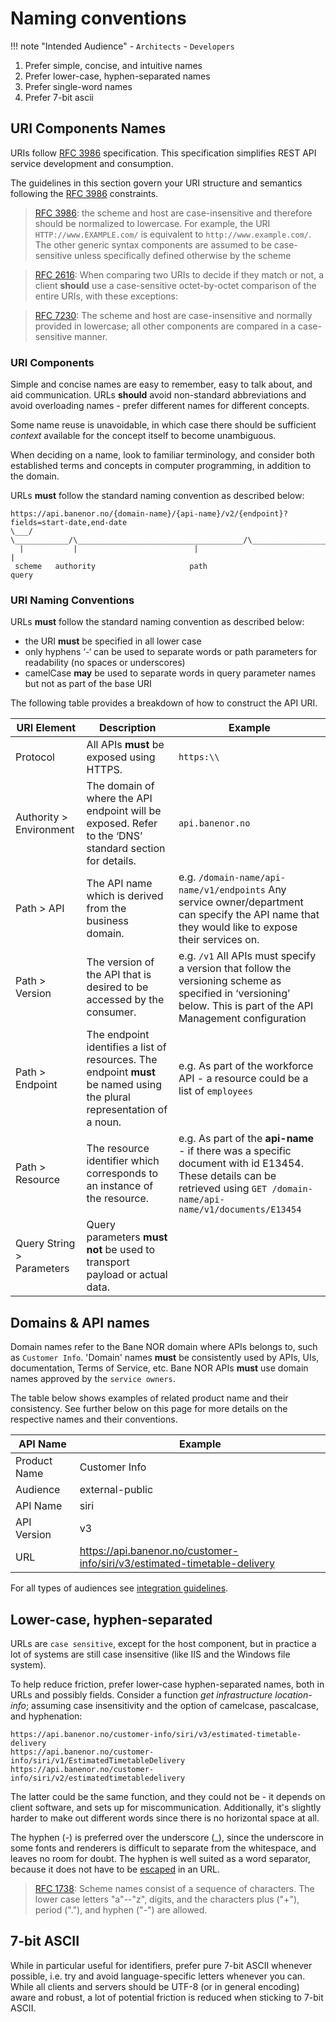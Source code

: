 # Naming conventions

!!! note "Intended Audience"
    - `Architects`
    - `Developers`

1. Prefer simple, concise, and intuitive names
2. Prefer lower-case, hyphen-separated names
3. Prefer single-word names
4. Prefer 7-bit ascii

## URI Components Names

URIs follow [RFC 3986](https://tools.ietf.org/html/rfc3986) specification. This specification simplifies REST API service development and consumption.

The guidelines in this section govern your URI structure and semantics following the [RFC 3986](https://tools.ietf.org/html/rfc3986) constraints.

> [RFC 3986](https://tools.ietf.org/html/rfc3986): the scheme and host are case-insensitive and therefore should be normalized to lowercase. For example, the URI `HTTP://www.EXAMPLE.com/` is equivalent to `http://www.example.com/`. The other generic syntax components are assumed to be case-sensitive unless specifically defined otherwise by the scheme

> [RFC 2616](https://tools.ietf.org/html/rfc2616): When comparing two URIs to decide if they match or not, a client **should** use a case-sensitive octet-by-octet comparison of the entire URIs, with these exceptions:

> [RFC 7230](https://tools.ietf.org/html/rfc7230): The scheme and host are case-insensitive and normally provided in lowercase; all other components are compared in a case-sensitive manner.

### URI Components

Simple and concise names are easy to remember, easy to talk about, and aid communication. URLs **should** avoid non-standard abbreviations and avoid overloading names - prefer different names for different concepts.

Some name reuse is unavoidable, in which case there should be sufficient _context_ available for the concept itself to become unambiguous.

When deciding on a name, look to familiar terminology, and consider both established terms and concepts in computer programming, in addition to the domain.

URLs **must** follow the standard naming convention as described below:

```text
https://api.banenor.no/{domain-name}/{api-name}/v2/{endpoint}?fields=start-date,end-date
\___/   \____________/\_____________________________________/\____________________________/
  |           |                          |                                  |
 scheme   authority                     path                              query
```

### URI Naming Conventions

URLs **must** follow the standard naming convention as described below:

- the URI **must** be specified in all lower case
- only hyphens ‘-‘ can be used to separate words or path parameters for readability (no spaces or underscores)
- camelCase **may** be used to separate words in query parameter names but not as part of the base URI

The following table provides a breakdown of how to construct the API URI.

| URI Element               | Description                                                                                                            | Example                                                                                                                                                                  |
| ------------------------- | ---------------------------------------------------------------------------------------------------------------------- | ------------------------------------------------------------------------------------------------------------------------------------------------------------------------ |
| Protocol                  | All APIs **must** be exposed using HTTPS.                                                                              | `https:\\`                                                                                                                                                               |
| Authority > Environment   | The domain of where the API endpoint will be exposed. Refer to the ‘DNS’ standard section for details.                 | `api.banenor.no`                                                                                                                                                         |
| Path > API                | The API name which is derived from the business domain.                                                                | e.g. `/domain-name/api-name/v1/endpoints` Any service owner/department can specify the API name that they would like to expose their services on.                        |
| Path > Version            | The version of the API that is desired to be accessed by the consumer.                                                 | e.g. `/v1` All APIs must specify a version that follow the versioning scheme as specified in ‘versioning’ below. This is part of the API Management configuration        |
| Path > Endpoint           | The endpoint identifies a list of resources. The endpoint **must** be named using the plural representation of a noun. | e.g. As part of the workforce API - a resource could be a list of `employees`                                                                                            |
| Path > Resource           | The resource identifier which corresponds to an instance of the resource.                                              | e.g. As part of the **api-name** - if there was a specific document with id E13454. These details can be retrieved using `GET /domain-name/api-name/v1/documents/E13454` |
| Query String > Parameters | Query parameters **must not** be used to transport payload or actual data.                                             |                                                                                                                                                                          |

## Domains & API names

Domain names refer to the Bane NOR domain where APIs belongs to, such as `Customer Info`. 'Domain' names **must** be consistently used by APIs, UIs, documentation, Terms of Service, etc. Bane NOR APIs **must** use domain names approved by the `service owners`.

The table below shows examples of related product name and their consistency. See further below on this page for more details on the respective names and their conventions.

| API Name     | Example                                                                   |
| ------------ | ------------------------------------------------------------------------- |
| Product Name | Customer Info                                                             |
| Audience     | external-public                                                           |
| API Name     | siri                                                                      |
| API Version  | v3                                                                        |
| URL          | https://api.banenor.no/customer-info/siri/v3/estimated-timetable-delivery |

For all types of audiences see [integration guidelines](integration.md).

## Lower-case, hyphen-separated

URLs are `case sensitive`, except for the host component, but in practice a lot of systems are still case insensitive (like IIS and the Windows file system).

To help reduce friction, prefer lower-case hyphen-separated names, both in URLs and possibly fields. Consider a function _get infrastructure location-info_; assuming case insensitivity and the option of camelcase, pascalcase, and hyphenation:

```text
https://api.banenor.no/customer-info/siri/v3/estimated-timetable-delivery
https://api.banenor.no/customer-info/siri/v1/EstimatedTimetableDelivery
https://api.banenor.no/customer-info/siri/v2/estimatedtimetabledelivery
```

The latter could be the same function, and they could not be - it depends on client software, and sets up for miscommunication. Additionally, it's slightly harder to make out different words since there is no horizontal space at all.

The hyphen (\-) is preferred over the underscore (\_), since the underscore in some fonts and renderers is difficult to separate from the whitespace, and leaves no room for doubt. The hyphen is well suited as a word separator, because it does not have to be [escaped](http://www.ietf.org/rfc/rfc1738.txt) in an URL.

> [RFC 1738](http://www.ietf.org/rfc/rfc1738.txt): Scheme names consist of a sequence of characters. The lower case letters "a"--"z", digits, and the characters plus ("+"), period ("."), and hyphen ("-") are allowed.

## 7-bit ASCII

While in particular useful for identifiers, prefer pure 7-bit ASCII whenever possible, i.e. try and avoid language-specific letters whenever you can. While all clients and servers should be UTF-8 (or in general encoding) aware and robust, a lot of potential friction is reduced when sticking to 7-bit ASCII.
